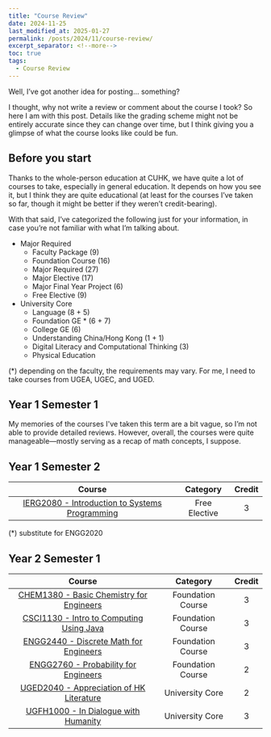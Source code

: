 ```yaml
---
title: "Course Review"
date: 2024-11-25
last_modified_at: 2025-01-27
permalink: /posts/2024/11/course-review/
excerpt_separator: <!--more-->
toc: true
tags:
  - Course Review
---
```


Well, I’ve got another idea for posting... something?<!--more-->

I thought, why not write a review or comment about the course I took? So here I am with this post. Details like the grading scheme might not be entirely accurate since they can change over time, but I think giving you a glimpse of what the course looks like could be fun.

## Before you start
Thanks to the whole-person education at CUHK, we have quite a lot of courses to take, especially in general education. It depends on how you see it, but I think they are quite educational (at least for the courses I’ve taken so far, though it might be better if they weren’t credit-bearing).

With that said, I’ve categorized the following just for your information, in case you’re not familiar with what I’m talking about.

+ Major Required
    + Faculty Package (9)
    + Foundation Course (16)
    + Major Required (27)
    + Major Elective (17)
    + Major Final Year Project (6)
    + Free Elective (9)
+ University Core
    + Language (8 + 5)
    + Foundation GE * (6 + 7)
    + College GE (6)
    + Understanding China/Hong Kong (1 + 1)
    + Digital Literacy and Computational Thinking (3)
    + Physical Education 

(*) depending on the faculty, the requirements may vary. For me, I need to take courses from UGEA, UGEC, and UGED.

## Year 1 Semester 1

My memories of the courses I've taken this term are a bit vague, so I’m not able to provide detailed reviews. However, overall, the courses were quite manageable—mostly serving as a recap of math concepts, I suppose. 

## Year 1 Semester 2

|   Course  |   Category    |   Credit  |
|   :---:   |   :------:    |   :----:  |
| [IERG2080 - Introduction to Systems Programming](/posts/cuhk-course-review/2024/11/IERG2080/) | Free Elective | 3 |

(*) substitute for ENGG2020

## Year 2 Semester 1

|   Course  |   Category    |   Credit  |
|   :---:   |   :------:    |   :----:  |
| [CHEM1380 - Basic Chemistry for Engineers](/posts/cuhk-course-review/2024/12/CHEM1380/) | Foundation Course | 3 |
| [CSCI1130 - Intro to Computing Using Java](/posts/cuhk-course-review/2024/12/CSCI1130/) | Foundation Course | 3 |
| [ENGG2440 - Discrete Math for Engineers](/posts/cuhk-course-review/2024/12/ENGG2440/) | Foundation Course | 3 |
| [ENGG2760 - Probability for Engineers](/posts/cuhk-course-review/2024/12/ENGG2760/) | Foundation Course | 2 |
| [UGED2040 - Appreciation of HK Literature](/posts/cuhk-course-review/2024/12/UGED2040/) | University Core | 2 |
| [UGFH1000 - In Dialogue with Humanity](/posts/cuhk-course-review/2024/12/UGFH1000/) | University Core | 3 |